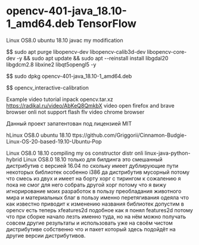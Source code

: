 # opencv-401-java_18.10-1_amd64.deb TensorFlow
Linux OS8.0 ubuntu 18.10 javac my modification

$$ sudo apt purge libopencv-dev libopencv-calib3d-dev libopencv-core-dev -y && sudo apt update && sudo apt --reinstall install libgdal20 libgdcm2.8 libxine2 libqt5opengl5 -y

$$ sudo dpkg opencv-401-java_18.10-1_amd64.deb

$$ opencv_interactive-calibration

Example video tutorial inpack opencv.tar.xz https://radikal.ru/video/AbKeQ8QmkbX video open firefox and brave browser onli not support flash flv video chrome browser

Данный проект запатентован под лицензией MIT 

hLinux OS8.0 ubuntu 18.10 ttps://github.com/Griggorii/Cinnamon-Budgie-Linux-OS-20-based-19.10-Ubuntu-Pop

Linux OS8.0 18.10 compiling my os constructor distr onli linux-java-python-hybrid Linux OS8.0 18.10 только для билдинга это смешанный дистрибутив с версией 16.04 по скольку имеет дублирующие пути некоторых библиотек особенно i386 да дистрибутив мусорный потому что смесь из двух и имеет на борту хорг с тирингом к сожалению я пока не смог для него собрать другой хорг потому что я вижу игнорирование моих разработок в пользу преобладания животного мира и материальных благ в пользу именно перетягивания одеяла что как известно приводит к изменению названия библиотек допустим в opencv есть теперь xfeatures2d подобное как я понял features2d потому что при сборке начало лезть именно туда, но на нём можно получать совсем другие результаты и использовать уже на своём чистом дистрибутиве собственно что и пакет который здесь подойдёт на другие версии дистрибутивов.


